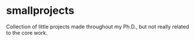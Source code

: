 # smallprojects
Collection of little projects made throughout my Ph.D., but not really related to the core work.
